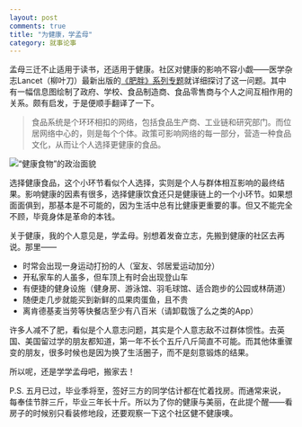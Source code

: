 ```yaml
---
layout: post
comments: true
title: "为健康，学孟母"
category: 就事论事
---
```


孟母三迁不止适用于读书，还适用于健康。社区对健康的影响不容小觑——医学杂志Lancet（柳叶刀）最新出版的[《肥胖》系列专题](http://www.thelancet.com/series/obesity-2015)就详细探讨了这一问题。其中有一幅信息图绘制了政府、学校、食品制造商、食品零售商与个人之间互相作用的关系。颇有启发，于是便顺手翻译了一下。

>食品系统是个环环相扣的网络，包括食品生产商、工业链和研究部门。而位居网络中心的，则是每个个体。政策可影响网络的每一部分，营造一种食品文化，从而让个人选择更健康的食品。

![“健康食物”的政治面貌](http://upload-images.jianshu.io/upload_images/19585-d0b927e8014ea70f.jpg)


选择健康食品，这个小环节看似个人选择，实则是个人与群体相互影响的最终结果。影响健康的因素有很多，选择健康饮食还只是健康链上的一个小环节。如果想面面俱到，那基本是不可能的，因为生活中总有比健康更重要的事。但又不能完全不顾，毕竟身体是革命的本钱。

关于健康，我的个人意见是，学孟母。别想着发奋立志，先搬到健康的社区去再说。那里——
+ 时常会出现一身运动打扮的人（室友、邻居爱运动加分）
+ 开私家车的人虽多，但车顶上有时会出现登山车
+ 有便捷的健身设施（健身房、游泳馆、羽毛球馆、适合跑步的公园或林荫道）
+ 随便走几步就能买到新鲜的瓜果肉蛋鱼，且不贵
+ 离肯德基麦当劳等快餐店至少有八百米（请卸载饿了么之类的App）

许多人减不了肥，看似是个人意志问题，其实是个人意志敌不过群体惯性。去英国、美国留过学的朋友都知道，第一年不长个五斤八斤简直不可能。而其他体重骤变的朋友，很多时候也是因为换了生活圈子，而不是刻意锻炼的结果。

所以呢，还是学学孟母吧，搬家去！

P.S. 五月已过，毕业季将至，签好三方的同学估计都在忙着找房。而通常来说，每奉佳节胖三斤，毕业三年长十斤。所以为了你的健康与美丽，在此提个醒——看房子的时候别只看装修地段，还要观察一下这个社区健不健康噢。




